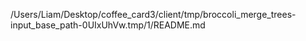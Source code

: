 /Users/Liam/Desktop/coffee_card3/client/tmp/broccoli_merge_trees-input_base_path-0UIxUhVw.tmp/1/README.md